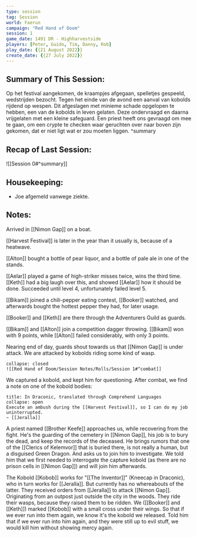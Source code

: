```yaml
---
type: session
tag: Session
world: Faerun
campaign: "Red Hand of Doom"
session: 1
game_date: 1491 DR - Highharvestside
players: [Peter, Guido, Tim, Danny, Rob]
play_date: {{21 August 2022}}
create_date: {{27 July 2022}}
---
```


## Summary of This Session:
Op het festival aangekomen, de kraampjes afgegaan, spelletjes gespeeld, wedstrijden bezocht.
Tegen het einde van de avond een aanval van kobolds rijdend op wespen.
Dit afgeslagen met minieme schade opgelopen te hebben, een van de kobolds in leven gelaten.
Deze ondervraagd en daarna vrijgelaten met een kleine safeguard.
Een priest heeft ons gevraagd om mee te gaan, om een crypte te checken waar geruchten over naar boven zijn gekomen, dat er niet ligt wat er zou moeten liggen.
^summary
## Recap of Last Session:
![[Session 0#^summary]]

## Housekeeping:
- Joe afgemeld vanwege ziekte.

## Notes:
Arrived in [[Nimon Gap]] on a boat.

[[Harvest Festival]] is later in the year than it usually is, because of a heatwave.

[[Alton]] bought a bottle of pear liquor, and a bottle of pale ale in one of the stands.

[[Aelar]] played a game of high-striker misses twice, wins the third time. [[Keth]] had a big laugh over this, and showed [[Aelar]] how it should be done. Succeeded until level 4, unfortunately failed level 5.

[[Bikam]] joined a chili-pepper eating contest, [[Booker]] watched, and afterwards bought the hottest pepper they had, for later usage.

[[Booker]] and [[Keth]] are there through the Adventurers Guild as guards.

[[Bikam]] and [[Alton]] join a competition dagger throwing. [[Bikam]] won with 9 points, while [[Alton]] failed considerably, with only 3 points.

Nearing end of day, guards shout towards us that [[Nimon Gap]] is under attack.
We are attacked by kobolds riding some kind of wasp.

```ad-combat
collapse: closed
![[Red Hand of Doom/Session Notes/Rolls/Session 1#^combat]]
```

We captured a kobold, and kept him for questioning.
After combat, we find a note on one of the kobold bodies: 
```ad-quote
title: In Draconic, translated through Comprehend Languages
collapse: open
Execute an ambush during the [[Harvest Festival]], so I can do my job uninterrupted.
~ [[Jeralla]]
```

A priest named [[Brother Keefe]] approaches us, while recovering from the fight.
He's the guarding of the cemetery in [[Nimon Gap]], his job is to bury the dead, and keep the records of the deceased. 
He brings rumors that one of the [[Clerics of Kelemvor]] that is buried there, is not really a human, but a disguised Green Dragon.
And asks us to join him to investigate. We told him that we first needed to interrogate the capture kobold (as there are no prison cells in [[Nimon Gap]]) and will join him afterwards.

The Kobold [[Kobob]] works for "[[The Inventor]]" (Kneecap in Draconic), who in turn works for [[Jeralla]]. But currently has no whereabouts of the latter.
They received orders from [[Jeralla]] to attack [[Nimon Gap]]. Originating from an outpost just outside the city in the woods. 
They ride their wasps, because they raised them to be ridden.
We ([[Booker]] and [[Keth]]) marked [[Kobob]] with a small cross under their wings. So that if we ever run into them again, we know it's the kobold we released. Told him that if we ever run into him again, and they were still up to evil stuff, we would kill him without showing mercy again.
